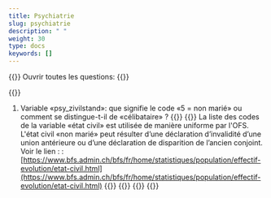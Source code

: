 ```yaml
---
title: Psychiatrie 
slug: psychiatrie
description: " "
weight: 30
type: docs
keywords: []
---
```


{{<faqBlock>}}
Ouvrir toutes les questions: {{<collapsibleGroupCommand groupId="psychiatrie">}}

{{<numberedList>}}
1. Variable «psy_zivilstand»: que signifie le code «5 = non marié» ou comment se distingue-t-il de «célibataire» ?
{{<collapsibleBlock groupId="psychiatrie">}}
{{<markdown>}}
La liste des codes de la variable «état civil» est utilisée de manière uniforme par l'OFS. L'état civil «non marié» peut résulter d’une déclaration d’invalidité d’une union antérieure ou d’une déclaration de disparition de l’ancien conjoint. Voir le lien : : [https://www.bfs.admin.ch/bfs/fr/home/statistiques/population/effectif-evolution/etat-civil.html](https://www.bfs.admin.ch/bfs/fr/home/statistiques/population/effectif-evolution/etat-civil.html) 
{{</markdown>}}
{{</collapsibleBlock>}}
{{</numberedList>}}
{{</faqBlock>}}